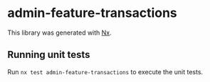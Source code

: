 # admin-feature-transactions

This library was generated with [Nx](https://nx.dev).

## Running unit tests

Run `nx test admin-feature-transactions` to execute the unit tests.

